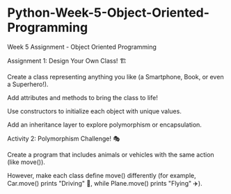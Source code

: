 # Python-Week-5-Object-Oriented-Programming

Week 5 Assignment - Object Oriented Programming

Assignment 1: Design Your Own Class! 🏗️

Create a class representing anything you like (a Smartphone, Book, or even a Superhero!).

Add attributes and methods to bring the class to life!

Use constructors to initialize each object with unique values.

Add an inheritance layer to explore polymorphism or encapsulation.

Activity 2: Polymorphism Challenge! 🎭

Create a program that includes animals or vehicles with the same action (like move()).

However, make each class define move() differently (for example, Car.move() prints "Driving" 🚗, while Plane.move() prints "Flying" ✈️).
